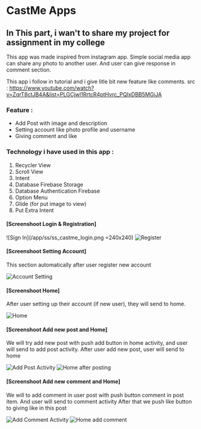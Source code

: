 # CastMe Apps

## In This part, i wan't to share my project for assignment in my college

This app was made inspired from instagram app.
Simple social media app can share any photo to another user.
And user can give response in comment section.

This app i follow in tutorial and i give litle bit new feature like comments.
src : https://www.youtube.com/watch?v=ZqrT8ctJB4A&list=PLGCjwl1RrtcR4ptHvrc_PQIxDBB5MGiJA

### Feature :
- Add Post with image and description
- Setting account like photo profile and username
- Giving comment and like

### Technology i have used in this app :
  1.  Recycler View
  2.  Scroll View
  3.  Intent
  4.  Database Firebase Storage
  5.  Database Authentication Firebase
  7.  Option Menu
  8.  Glide (for put image to view)
  9.  Put Extra Intent
  
  
#### [Screenshoot Login & Registration]

![Sign In](/app/ss/ss_castme_login.png =240x240)  ![Register](/app/ss/ss_castme_register.png)

#### [Screenshoot Setting Account]

This section automatically after user register new account

![Account Setting](/app/ss/ss_castme_account_setting.png)

#### [Screenshoot Home]

After user setting up their account (if new user), they will send to home.

![Home](/app/ss/ss_castme_home.png)

#### [Screenshoot Add new post and Home]

We will try add new post with push add button in home activity, and user will send to add post activity.
After user add new post, user will send to home

![Add Post Activity](/app/ss/ss_castme_add_post.png) ![Home after posting](/app/ss/ss_castme_home_add.png)

#### [Screenshoot Add new comment and Home]

We will to add comment in user post with push button comment in post item. And user will send to comment activity
After that we push like button to giving like in this post

![Add Comment Activity](/app/ss/ss_castme_comment.png)  ![Home add comment](/app/ss/ss_castme_home_commentlike.png)

